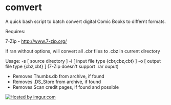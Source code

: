 comvert
=====
A quick bash script to batch convert digital Comic Books to differnt formats.

Requires:

7-Zip - http://www.7-zip.org/

If ran without options, will convert all .cbr files to .cbz in current directory

Usage:
  -s [ source directory ]
  -i [ input file type {cbr,cbz,cbt} ]
  -o [ output file type {cbz,cbt} ]
      (7-Zip doesn't support .rar ouput)

- Removes Thumbs.db from archive, if found
- Removes .DS_Store from archive, if found
- Removes Scan credit pages, if found and possible

<a href="http://imgur.com/XfMLch4"><img src="http://i.imgur.com/XfMLch4l.png" title="Hosted by imgur.com"/></a>
